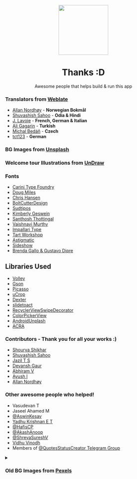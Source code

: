 <p align="center">
	<img src="https://github.com/VishnuSanal/Quotes/blob/master/fastlane/metadata/android/en-US/images/icon.png" width=160 height=160>
</p>

<h1 align="center">
	Thanks :D
</h1>

<p align="center">
	Awesome people that helps build & run this app
</p>

### Translators from [Weblate](https://hosted.weblate.org/projects/quotes-status-creator/quotes-status-creator/)

- [Allan Nordhøy](https://hosted.weblate.org/user/kingu/) - **Norwegian Bokmål**
- [Shuvashish Sahoo](https://hosted.weblate.org/user/shuvashish76/) - **Odia & Hindi**
- [J. Lavoie](https://hosted.weblate.org/user/Edanas/) - **French, German & Italian**
- [Ali Gagarin](https://hosted.weblate.org/user/Gagarin/) - **Turkish**
- [Michal Bedáň](https://hosted.weblate.org/user/Bedami/) - **Czech**
- [tct123](https://hosted.weblate.org/user/tct123/) - **German**

### BG Images from [Unsplash](https://unsplash.com/?utm_source=Quotes%20Status%20Creator%26utm_medium=referral)
### Welcome tour Illustrations from [UnDraw](https://undraw.co/)

### Fonts

- [Carini Type Foundry](https://www.1001fonts.com/users/carini)
- [Doug Miles](https://www.1001fonts.com/users/dougmiles)
- [Chris Hansen](https://www.1001fonts.com/users/chrisx)
- [BoltCutterDesign](https://www.1001fonts.com/users/boltcutterdesign)
- [Sudtipos](https://fonts.google.com/specimen/Aladin?preview.text_type=custom#about)
- [Kimberly Geswein](https://fonts.google.com/specimen/Indie+Flower?preview.text_type=custom#about)
- [Santhosh Thottingal](https://fonts.google.com/specimen/Chilanka?preview.text_type=custom#about)
- [Vaishnavi Murthy](https://fonts.google.com/specimen/Akaya+Telivigala?preview.text_type=custom#about)
- [Impallari Type](https://fonts.google.com/specimen/Dancing+Script?preview.text_type=custom#about)
- [Tart Workshop](https://fonts.google.com/specimen/Fredericka+the+Great?preview.text_type=custom#about)
- [Astigmatic](https://fonts.google.com/specimen/Berkshire+Swash?preview.text_type=custom#about)
- [Sideshow](https://fonts.google.com/specimen/Flavors?preview.text_type=custom#about)
- [Brenda Gallo & Gustavo Dipre](https://fonts.google.com/specimen/Spirax?preview.text_type=custom#about)

## Libraries Used

- [Volley](https://github.com/google/volley)
- [Gson](https://github.com/google/gson)
- [Picasso](https://square.github.io/picasso/)
- [uCrop](https://github.com/Yalantis/uCrop)
- [Dexter](https://github.com/Karumi/Dexter)
- [slidetoact](https://github.com/cortinico/slidetoact)
- [RecyclerViewSwipeDecorator](https://github.com/xabaras/RecyclerViewSwipeDecorator)
- [ColorPickerView](https://github.com/skydoves/ColorPickerView)
- [AndroidUnplash](https://github.com/KeenenCharles/AndroidUnplash)
- [ACRA](https://github.com/ACRA/acra)

### Contributors - Thank you for all your works :)
- [Shourya Shikhar](https://github.com/danger-ahead)
- [Shuvashish Sahoo](https://github.com/shuvashish76)
- [Jazil T S](https://github.com/tsjazil)
- [Devansh Gaur](https://github.com/Devansh-gaur-1611)
- [Abhiram V](https://github.com/abhiram-anand)
- [Ayush I](https://github.com/AyushIyankan)
- [Allan Nordhøy](https://github.com/comradekingu)

### Other awesome people who helped!

- Vasudevan T
- Jaseel Ahamed M
- [@AswinKesav](https://www.GitHub.com/AswinKesav/)
- [Yadhu Krishnan E T](https://www.instagram.com/yadhu1020/)
- [@HafisCP](https://www.GitHub.com/HafisCP/)
- [@AkashAnoop](https://www.GitHub.com/AkashAnoop/)
- [@ShreyaSureshV](https://www.GitHub.com/ShreyaSureshV/)
- [Vidhu Vinodh](https://www.instagram.com/vidhu_vinodh/)
- Members of [@QuotesStatusCreator Telegram Group](https://t.me/QuotesStatusCreator)

<details>
<summary><h3>Old BG Images from <a href="https://www.pexels.com">Pexels</a></h3></summary>

  - [Alesia Kozik](https://www.pexels.com/@alesiakozik)
  - [Artem Beliaikin](https://www.pexels.com/@belart84)
  - [Artem Saranin](https://www.pexels.com/@arts)
  - [Benjamin Suter](https://www.pexels.com/@benjaminjsuter)
  - [brakou abdelghani](https://www.pexels.com/@brakou)
  - [Daria Shevtsova](https://www.pexels.com/@daria)
  - [Deepu B Iyer](https://www.pexels.com/@deepu-b-iyer)
  - [Dids](https://www.pexels.com/@didsss)
  - [eberhard grossgasteiger](https://www.pexels.com/@eberhardgross)
  - [egil sjøholt](https://www.pexels.com/@egos68)
  - [Ekaterina](https://www.pexels.com/@octoptimist)
  - [fotografierende](https://www.pexels.com/@fotografierende)
  - [Free Nature Stock](https://www.pexels.com/@free-nature-stock)
  - [Henry & Co.](https://www.pexels.com/@hngstrm)
  - [Jacob Colvin](https://www.pexels.com/@jake-pnw)
  - [Jan Kopřiva](https://www.pexels.com/@koprivakart)
  - [Jeremy Bishop](https://www.pexels.com/@jeremy-bishop-1260133)
  - [KEHN HERMANO](https://www.pexels.com/@brotherkehn)
  - [Kris Lucas](https://www.pexels.com/@krislucas90)
  - [Louis](https://www.pexels.com/@louis-965146)
  - [luizclas ](https://www.pexels.com/@luizclas-170497)
  - [Matt Hardy](https://www.pexels.com/@matthardy)
  - [Max Andrey](https://www.pexels.com/@maxandrey)
  - [Mudassir Ali](https://www.pexels.com/@pixelcop)
  - [Nick Wehrli](https://www.pexels.com/@oidonnyboy)
  - [Nothing Ahead](https://www.pexels.com/@ian-panelo)
  - [Nuno Veludo](https://www.pexels.com/@nuno-veludo-1894556)
  - [Oleg Magni](https://www.pexels.com/@oleg-magni)
  - [Oliver Sjöström](https://www.pexels.com/@ollivves)
  - [Pixabay](https://www.pexels.com/@pixabay)
  - [Rakicevic Nenad](https://www.pexels.com/@rakicevic-nenad-233369)
  - [Roberto Nickson](https://www.pexels.com/@rpnickson)
  - [Sanaan Mazhar](https://www.pexels.com/@sanaan)
  - [Sasha Martynov](https://www.pexels.com/@lazybird)
  - [Sebastian Palomino](https://www.pexels.com/@sebastian-palomino-933481)
  - [Steve Johnson](https://www.pexels.com/@steve)
  - [Tatiana Аzatskaya](https://www.pexels.com/@tatiana-zatskaya-1995264)
  - [Todd Trapani](https://www.pexels.com/@todd-trapani-488382)
  - [Tom Verdoot](https://www.pexels.com/@bowovisuals)
  - [Tomas Anunziata](https://www.pexels.com/@tomas-anunziata-129267)
  - [Karolina Grabowska](https://www.pexels.com/@karolina-grabowska)
  - [Velroy Fernandes](https://www.pexels.com/@velroy)
  - [Alex Azabache](https://www.pexels.com/@alexazabache)
  - [Lisa](https://www.pexels.com/@fotios-photos)
  - [Bruno Scramgnon](https://www.pexels.com/@brunoscramgnon)
  - [Александр Прокофьев](https://www.pexels.com/@13nuance)

</details>

